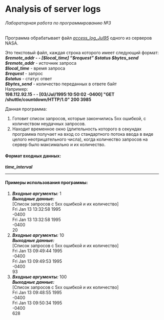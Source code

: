 # Analysis of server logs
###### Лабораторная работа по программированию №3

Программа обрабатывает файл [_access_log_Jul95_](https://drive.google.com/file/d/1jjzMocc0Rn9TqkK_51Oo93Fy78KYnm2i/view) одного из серверов NASA.  

Это текстовый файл, каждая строка которого имеет следующий формат:
___\$remote_addr - - [\$local_time] “\$request” \$status \$bytes_send___  
___\$remote_addr___ - источник запроса  
___\$local_time___ - время запроса  
___\$request___ - запрос  
___\$status___ - статус ответ  
___\$bytes_send___ - количество переданных в ответе байт  
Например:  
__198.112.92.15 - - [03/Jul/1995:10:50:02 -0400] "GET /shuttle/countdown/HTTP/1.0" 200 3985__  

Данная программа:  
1. Готовит список запросов, которые закончились 5xx ошибкой, с количеством неудачных запросов.
2. Находит временное окно (длительность которого в секундах программа получает на вход со стандартного потока ввода в виде целого неотрицательного числа), когда количество запросов на сервер было максимально и их количество.  

#### Формат входных данных:
___time_interval___

---
#### Примеры использования программы:
1. ___Входные аргументы:___ 1  
___Выходные данные:___  
[Список запросов с 5xx ошибкой и их количество]  
Fri Jan 13 13:32:58 1995  
 -0400  
Fri Jan 13 13:32:58 1995  
 -0400  
20  
2. ___Входные аргументы:___ 10  
___Выходные данные:___  
[Список запросов с 5xx ошибкой и их количество]  
Fri Jan 13 09:49:44 1995  
 -0400  
Fri Jan 13 09:49:53 1995  
 -0400  
93  
1. ___Входные аргументы:___ 100  
___Выходные данные:___  
[Список запросов с 5xx ошибкой и их количество]  
Fri Jan 13 09:48:55 1995  
 -0400  
Fri Jan 13 09:50:34 1995  
 -0400  
628